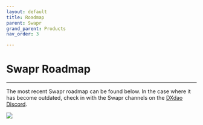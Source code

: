 ```yaml
---
layout: default
title: Roadmap
parent: Swapr
grand_parent: Products
nav_order: 3

---
```


# Swapr Roadmap

___

The most recent Swapr roadmap can be found below. In the case where it has become outdated, check in with the Swapr channels on the [DXdao Discord](https://discord.gg/4QXEJQkvHH).

[![](https://media.discordapp.net/attachments/819277847058448395/819980042263330876/swapr-roadmap-q1.png)](https://discord.gg/4QXEJQkvHH)